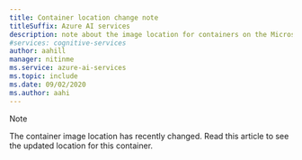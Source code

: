 ```yaml
---
title: Container location change note
titleSuffix: Azure AI services
description: note about the image location for containers on the Microsoft Container Registry
#services: cognitive-services
author: aahill
manager: nitinme
ms.service: azure-ai-services
ms.topic: include
ms.date: 09/02/2020
ms.author: aahi
---
```


> [!NOTE]
> The container image location has recently changed. Read this article to see the updated location for this container.
